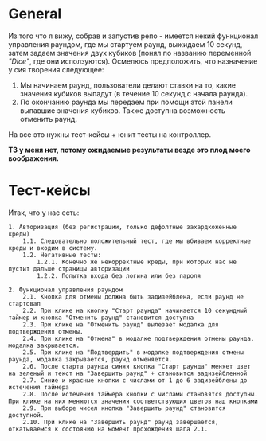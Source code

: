 # General

Из того что я вижу, собрав и запустив репо - имеется некий функционал управления раундом, где мы стартуем раунд, выжидаем 10 секунд, затем задаем значения двух кубиков (понял по названию переменной _"Dice"_, где они исползуются). Осмелюсь предположить, что назначение у сия творения следующее:

1. Мы начинаем раунд, пользователи делают ставки на то, какие значения кубиков выпадут (в течение 10 секунд с начала раунда).
2. По окончанию раунда мы передаем при помощи этой панели выпавшие значения кубиков. Также доступна возможность отменить раунд.

На все это нужны тест-кейсы + юнит тесты на контроллер.

**ТЗ у меня нет, потому ожидаемые результаты везде это плод моего воображения.**

# Тест-кейсы

Итак, что у нас есть:

    1. Авторизация (без регистрации, только дефолтные захардкоженные креды)
        1.1. Следовательно положительный тест, где мы вбиваем корректные креды и входим в систему.
        1.2. Негативные тесты:
            1.2.1. Конечно же некорректные креды, при которых нас не пустит дальше страницы авторизации
            1.2.2. Попытка входа без логина или без пароля

    2. Функционал управления раундом
        2.1. Кнопка для отмены должна быть задизейблена, если раунд не стартовал
        2.2. При клике на кнопку "Старт раунда" начинается 10 секундный таймер и кнопка "Отменить раунд" становится доступна
        2.3. При клике на "Отменить раунд" вылезает модалка для подтверждения отмены.
        2.4. При клике на "Отмена" в модалке подтверждения отмены раунда, модалка закрывается.
        2.5. При клике на "Подтвердить" в модалке подтверждения отмены раунда, модалка закрывается, раунд отменяется.
        2.6. После старта раунда синяя кнопка "Старт раунда" меняет цвет на зеленый и текст на "Завершить раунд" + становится задизейбленной
        2.7. Синие и красные кнопки с числами от 1 до 6 задизейблены до истечения таймера
        2.8. После истечения таймера кнопки с числами становятся доступны. При клике на них меняются значения соответствующих цветов над кнопками
        2.9. При выборе чисел кнопка "Завершить раунд" становится доступной.
        2.10. При клике на "Завершить раунд" раунд завершается, откатываемся к состоянию на момент прохождения шага 2.1.
